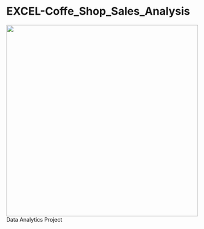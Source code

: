 # EXCEL-Coffe_Shop_Sales_Analysis
<img src="https://img.freepik.com/free-vector/coffee-shop-building-concept-illustration_114360-15917.jpg" height="500">
Data Analytics Project
